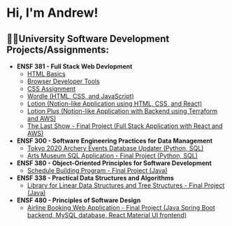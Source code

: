 <h1>Hi, I'm Andrew!</h1>

<h2>👨‍💻University Software Development Projects/Assignments:</h2>

- <b>ENSF 381 - Full Stack Web Devlopment</b>
  - [HTML Basics](https://github.com/andrew-duong/381assignment2)
  - [Browser Developer Tools](https://github.com/andrew-duong/381assignment3)
  - [CSS Assignment](https://github.com/andrew-duong/381assignment4)
  - [Wordle (HTML, CSS, and JavaScript)](https://github.com/andrew-duong/381assignment5)
  - [Lotion (Notion-like Application using HTML, CSS, and React)](https://github.com/andrew-duong/ensf381assignment6)
  - [Lotion Plus (Notion-like Application with Backend using Terraform and AWS)](https://github.com/andrew-duong/381assignment7)
  - [The Last Show - Final Project (Full Stack Application with React and AWS)](https://github.com/andrew-duong/finalproject381)
- <b>ENSF 300 - Software Engineering Practices for Data Management</b>
  - [Tokyo 2020 Archery Events Database Updater (Python, SQL)](https://github.com/andrew-duong/300assignment5)
  - [Arts Museum SQL Application - Final Project (Python, SQL)](https://github.com/andrew-duong/300finalproject)
- <b>ENSF 380 - Object-Oriented Principles for Software Development</b>
  - [Schedule Building Program - Final Project (Java)](https://github.com/andrew-duong/finalproject380)
- <b>ENSF 338 - Practical Data Structures and Algorithms</b>
  - [Library for Linear Data Structures and Tree Structures - Final Project (Java)](https://github.com/andrew-duong/finalproject338)
- <b>ENSF 480 - Principles of Software Design</b>
  - [Airline Booking Web Application - Final Project (Java Spring Boot backend, MySQL database, React Material UI frontend)](https://github.com/ParsaKargari/480-Airline)

<!--
**andrew-duong/andrew-duong** is a ✨ _special_ ✨ repository because its `README.md` (this file) appears on your GitHub profile.

Here are some ideas to get you started:

- 🔭 I’m currently working on ...
- 🌱 I’m currently learning ...
- 👯 I’m looking to collaborate on ...
- 🤔 I’m looking for help with ...
- 💬 Ask me about ...
- 📫 How to reach me: ...
- 😄 Pronouns: ...
- ⚡ Fun fact: ...
-->
